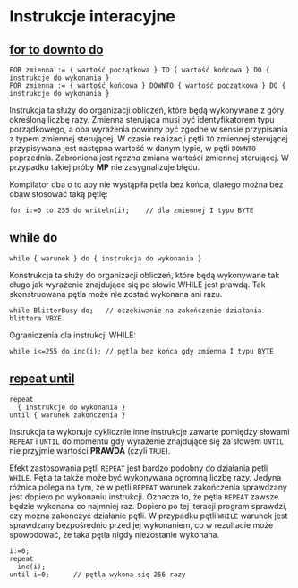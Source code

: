 # Instrukcje interacyjne

## [for to downto do](https://www.freepascal.org/docs-html/ref/refsu57.html)

    FOR zmienna := { wartość początkowa } TO { wartość końcowa } DO { instrukcje do wykonania }
    FOR zmienna := { wartość końcowa } DOWNTO { wartość początkowa } DO { instrukcje do wykonania }

Instrukcja ta służy do organizacji obliczeń, które będą wykonywane z góry określoną liczbę razy. Zmienna sterująca musi być identyfikatorem typu porządkowego, a oba wyrażenia powinny być zgodne w sensie przypisania z typem zmiennej sterującej. W czasie realizacji pętli `TO` zmiennej sterującej przypisywana jest następna wartość w danym typie, w pętli `DOWNTO` poprzednia. Zabroniona jest *ręczna* zmiana wartości zmiennej sterującej. W przypadku takiej próby **MP** nie zasygnalizuje błędu.

Kompilator dba o to aby nie wystąpiła pętla bez końca, dlatego można bez obaw stosować taką pętlę:

    for i:=0 to 255 do writeln(i);    // dla zmiennej I typu BYTE

## while do

    while { warunek } do { instrukcja do wykonania }

Konstrukcja ta służy do organizacji obliczeń, które będą wykonywane tak długo jak wyrażenie znajdujące się po słowie WHILE jest prawdą. Tak skonstruowana pętla może nie zostać wykonana ani razu.

    while BlitterBusy do;   // oczekiwanie na zakończenie działania blittera VBXE

Ograniczenia dla instrukcji WHILE:

    while i<=255 do inc(i); // pętla bez końca gdy zmienna I typu BYTE

## [repeat until](https://www.freepascal.org/docs-html/ref/refsu59.html)

    repeat
      { instrukcje do wykonania }
    until { warunek zakończenia }

Instrukcja ta wykonuje cyklicznie inne instrukcje zawarte pomiędzy słowami `REPEAT` i `UNTIL` do momentu gdy wyrażenie znajdujące się za słowem `UNTIL` nie przyjmie wartości **PRAWDA** (czyli `TRUE`).

Efekt zastosowania pętli `REPEAT` jest bardzo podobny do działania pętli `WHILE`. Pętla ta także może być wykonywana ogromną liczbę razy. Jedyna różnica polega na tym, że w pętli `REPEAT` warunek zakończenia sprawdzany jest dopiero po wykonaniu instrukcji. Oznacza to, że pętla `REPEAT` zawsze będzie wykonana co najmniej raz. Dopiero po tej iteracji program sprawdzi, czy można zakończyć działanie pętli. W przypadku pętli `WHILE` warunek jest sprawdzany bezpośrednio przed jej wykonaniem, co w rezultacie może spowodować, że taka pętla nigdy niezostanie wykonana.

    i:=0;
    repeat
      inc(i);
    until i=0;      // pętla wykona się 256 razy

